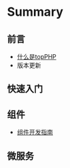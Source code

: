 # Summary

## 前言

* [什么是topPHP](README.md)
* 版本更新

## 快速入门

## 组件

* [组件开发指南](zu-jian/zu-jian-kai-fa-zhi-nan.md)

## 微服务

